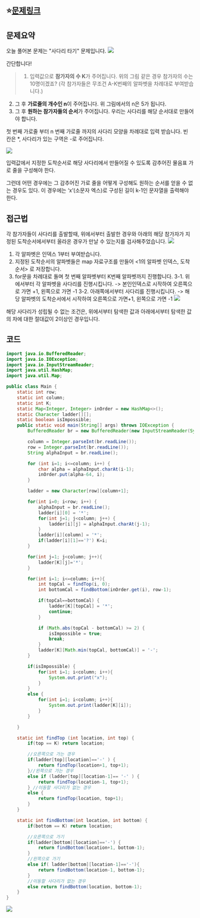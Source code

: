 ## ⭐[문제링크](https://www.acmicpc.net/problem/2469)

## 문제요약
오늘 풀어본 문제는 "사다리 타기" 문제입니다.
![](https://velog.velcdn.com/images/jung-min-ju/post/b8cd4416-c562-4fd4-b2cf-f35c9443b503/image.png)

간단합니다!

>1. 입력값으로 **참가자의 수 K**가 주어집니다. 위의 그림 같은 경우 참가자의 수는 10명이겠죠?
 (각 참가자들은 무조건 A-K번째의 알파벳을 차례대로 부여받습니다.)
2. 그 후 **가로줄의 개수인 n**이 주어집니다. 위 그림에서의 n은 5가 됩니다.
3. 그 후 **원하는 참가자들의 순서**가 주어집니다. 우리는 사다리를 해당 순서대로 만들어야 합니다.

첫 번째 가로줄 부터 n 번째 가로줄 까지의 사다리 모양을 차례대로 입력 받습니다.
빈 칸은 *, 사다리가 있는 구역은 -로 주어집니다.

![](https://velog.velcdn.com/images/jung-min-ju/post/64c9f0d8-54aa-4c76-b9d6-6fb7f60f31ef/image.png)

입력값에서 지정한 도착순서로 해당 사다리에서 만들어질 수 있도록 감추어진 물음표 가로 줄을 구성해야 한다. 

그런데 어떤 경우에는 그 감추어진 가로 줄을 어떻게 구성해도 원하는 순서를 얻을 수 없는 경우도 있다.  이 경우에는  ‘x’(소문자 엑스)로 구성된 길이 k-1인 문자열을 출력해야 한다.

## 접근법
각 참가자들이 사다리를 출발할때, 위에서부터 출발한 경우와 아래의 해당 참가자가 지정된 도착순서에서부터 올라온 경우가 만날 수 있는지를 검사해주었습니다.
![](https://velog.velcdn.com/images/jung-min-ju/post/bfe2fcec-f689-43b4-aa91-491adbcb816d/image.png)

1. 각 알파벳은 인덱스 1부터 부여받습니다.
2. 지정된 도착순서의 알파벳들은 map 자료구조를 만들어 <1의 알파벳 인덱스, 도착순서> 로 저장합니다.
3. for문을 차례대로 돌며 첫 번째 알파벳부터 K번째 알파벳까지 진행합니다.
3-1. 위에서부터 각 알파벳을 사다리를 진행시킵니다. 
   -> 본인인덱스로 시작하여 오른쪽으로 가면 +1, 왼쪽으로 가면 -1
3-2. 아래쪽에서부터 사다리를 진행시킵니다. 
  -> 해당 알파벳의 도착순서에서 시작하여 오른쪽으로 가면+1, 왼쪽으로 가면 -1
  ![](https://velog.velcdn.com/images/jung-min-ju/post/77cae253-7f7a-45d8-b7da-34fe5d79b3fa/image.png)

  
해당 사다리가 성립될 수 없는 조건은, 위에서부터 탐색한 값과 아래에서부터 탐색한 값의 차에 대한 절대값이 2이상인 경우입니다.

## 코드
```java
import java.io.BufferedReader;
import java.io.IOException;
import java.io.InputStreamReader;
import java.util.HashMap;
import java.util.Map;

public class Main {
    static int row;
    static int column;
    static int K;
    static Map<Integer, Integer> inOrder = new HashMap<>();
    static Character ladder[][];
    static boolean isImpossible;
    public static void main(String[] args) throws IOException {
        BufferedReader br = new BufferedReader(new InputStreamReader(System.in));

        column = Integer.parseInt(br.readLine()); 
        row = Integer.parseInt(br.readLine()); 
        String alphaInput = br.readLine();

        for (int i=1; i<=column; i++) {
            char alpha = alphaInput.charAt(i-1);
            inOrder.put(alpha-64, i);
        }

        ladder = new Character[row][column+1];

        for(int i=0; i<row; i++) {
            alphaInput = br.readLine();
            ladder[i][0] = '*';
            for(int j=1; j<column; j++) {
                ladder[i][j] = alphaInput.charAt(j-1);
            }
            ladder[i][column] = '*';
            if(ladder[i][1]=='?') K=i;
        }

        for(int j=1; j<column; j++){
            ladder[K][j]='*';
        }

        for(int i=1; i<=column; i++){
            int topCal = findTop(i, 0);
            int bottomCal = findBottom(inOrder.get(i), row-1);

            if(topCal==bottomCal) {
                ladder[K][topCal] = '*';
                continue;
            }

            if (Math.abs(topCal - bottomCal) >= 2) {
                isImpossible = true;
                break;
            }
            ladder[K][Math.min(topCal, bottomCal)] = '-';
        }

        if(isImpossible) {
            for(int i=1; i<column; i++){
                System.out.print("x");
            }
        }
        else {
            for(int i=1; i<column; i++){
                System.out.print(ladder[K][i]);
            }
        }

    }

    static int findTop (int location, int top) { 
        if(top == K) return location;

        //오른쪽으로 가는 경우
        if(ladder[top][location]=='-' ) {
            return findTop(location+1, top+1);
        }//왼쪽으로 가는 경우
        else if (ladder[top][location-1]== '-' ) {
            return findTop(location-1, top+1);
        } //이동할 사다리가 없는 경우
        else {
            return findTop(location, top+1);
        }
    }

    static int findBottom(int location, int bottom) {
        if(bottom == K) return location;

        //오른쪽으로 가기
        if(ladder[bottom][location]=='-') {
            return findBottom(location+1, bottom-1);
        }
        //왼쪽으로 가기
        else if( ladder[bottom][location-1]=='-'){
            return findBottom(location-1, bottom-1);
        }
        //이동할 사다리가 없는 경우
        else return findBottom(location, bottom-1);
    }
}
```
![](https://velog.velcdn.com/images/jung-min-ju/post/6e72718e-0ccc-48fd-8cfe-599ed34e6334/image.png)

